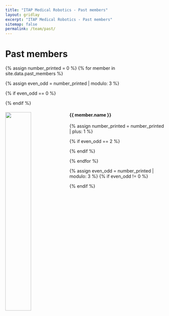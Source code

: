 ```yaml
---
title: "ITAP Medical Robotics - Past members"
layout: gridlay
excerpt: "ITAP Medical Robotics - Past members"
sitemap: false
permalink: /team/past/
---
```


# Past members

{% assign number_printed = 0 %}
{% for member in site.data.past_members %}

{% assign even_odd = number_printed | modulo: 3 %}

{% if even_odd == 0 %}
<div class="row">
{% endif %}

<div class="col-sm-4 clearfix">
  <img src="{{ site.url }}{{ site.baseurl }}/images/teampic/{{ member.photo }}" class="img-responsive" width="40%" style="float: left" />
  <h4>{{ member.name }}</h4>

  </ul>
</div>

{% assign number_printed = number_printed | plus: 1 %}

{% if even_odd == 2 %}
</div>
{% endif %}

{% endfor %}

{% assign even_odd = number_printed | modulo: 3 %}
{% if even_odd != 0 %}
</div>
{% endif %}
